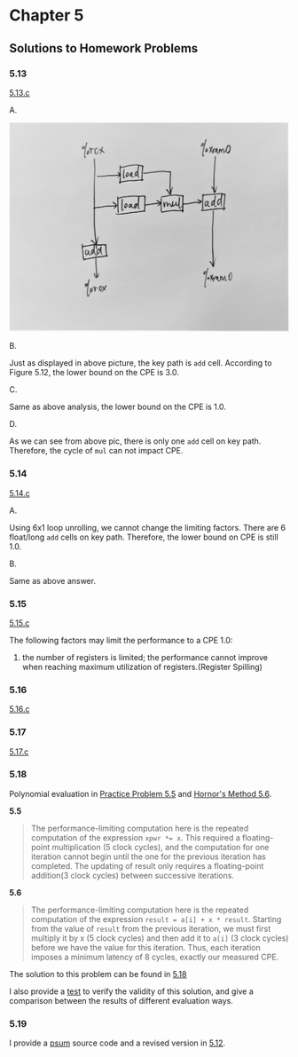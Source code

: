 # Chapter 5
## Solutions to Homework Problems

### 5.13
[5.13.c](./src/5.13.c)

A.

![5.13](./pic/5.13.jpg)

B.

Just as displayed in above picture, the key path is `add` cell. 
According to Figure 5.12, the lower bound on the CPE is 3.0.

C.

Same as above analysis, the lower bound on the CPE is 1.0.

D.

As we can see from above pic, there is only one `add` cell on key path.
Therefore, the cycle of `mul` can not impact CPE.

### 5.14
[5.14.c](./src/5.14.c)

A.

Using 6x1 loop unrolling, we cannot change the limiting factors.
There are 6 float/long `add` cells on key path.
Therefore, the lower bound on CPE is still 1.0.

B.

Same as above answer.

### 5.15
[5.15.c](./src/5.15.c)

The following factors may limit the performance to a CPE 1.0:
1. the number of registers is limited; the performance cannot improve when reaching maximum utilization of registers.(Register Spilling)

### 5.16
[5.16.c](./src/5.16.c)

### 5.17
[5.17.c](./src/5.17.c)

### 5.18
Polynomial evaluation in [Practice Problem 5.5](./src/5.5.c) and [Hornor's Method 5.6](./src/5.6.c).

**5.5**
> The performance-limiting computation here is the repeated computation of the expression `xpwr *= x`. This required a floating-point multiplication (5 clock cycles), and the computation for one iteration cannot begin until the one for the previous iteration has completed. The updating of result only requires a floating-point addition(3 clock cycles) between successive iterations.

**5.6**
> The performance-limiting computation here is the repeated computation of the expression `result = a[i] + x * result`. Starting from the value of `result` from the previous iteration, we must first multiply it by x (5 clock cycles) and then add it to `a[i]` (3 clock cycles) before we have the value for this iteration. Thus, each iteration imposes a minimum latency of 8 cycles, exactly our measured CPE.

The solution to this problem can be found in [5.18](./src/5.18.c)

I also provide a [test](./src/poly.c) to verify the validity of this solution, and give a comparison between the results of different evaluation ways.

### 5.19
I provide a [psum](./src/psum.c) source code and a revised version in [5.12](./src/5.12.c).
